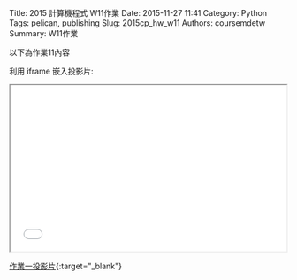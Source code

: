 Title: 2015 計算機程式 W11作業
Date: 2015-11-27 11:41
Category: Python
Tags: pelican, publishing
Slug: 2015cp_hw_w11
Authors: coursemdetw
Summary: W11作業

以下為作業11內容

利用 iframe 嵌入投影片:

<iframe src="40423107_cp_w11_p.html" width="500" height="300"></iframe>

[作業一投影片](40423107_cp_w11_p.html){:target="_blank"}
